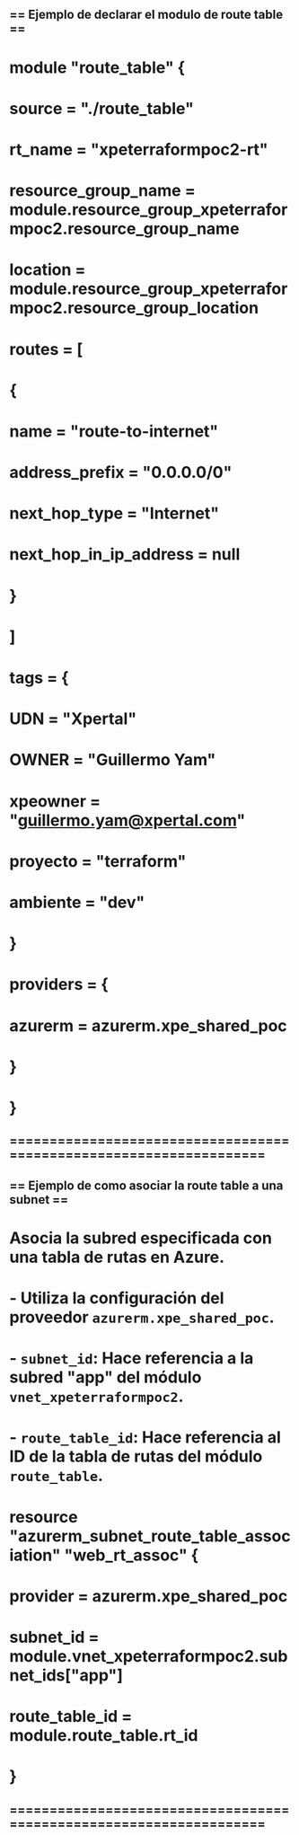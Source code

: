 ## == Ejemplo de declarar el modulo de route table ==


# module "route_table" {
#   source = "./route_table"
#
#   rt_name             = "xpeterraformpoc2-rt"
#   resource_group_name = module.resource_group_xpeterraformpoc2.resource_group_name
#   location            = module.resource_group_xpeterraformpoc2.resource_group_location
#   routes = [
#     {
#       name                   = "route-to-internet"
#       address_prefix         = "0.0.0.0/0"
#       next_hop_type          = "Internet"
#       next_hop_in_ip_address = null
#     }
#   ]
#   tags = {
#     UDN      = "Xpertal"
#     OWNER    = "Guillermo Yam"
#     xpeowner = "guillermo.yam@xpertal.com"
#     proyecto = "terraform"
#     ambiente = "dev"
#   }
#
#   providers = {
#     azurerm = azurerm.xpe_shared_poc
#   }
# }

## =================================================================== ##

## == Ejemplo de como asociar la route table a una subnet ==

# Asocia la subred especificada con una tabla de rutas en Azure.
# - Utiliza la configuración del proveedor `azurerm.xpe_shared_poc`.
# - `subnet_id`: Hace referencia a la subred "app" del módulo `vnet_xpeterraformpoc2`.
# - `route_table_id`: Hace referencia al ID de la tabla de rutas del módulo `route_table`.


# resource "azurerm_subnet_route_table_association" "web_rt_assoc" {
#   provider       = azurerm.xpe_shared_poc
#   subnet_id      = module.vnet_xpeterraformpoc2.subnet_ids["app"]
#   route_table_id = module.route_table.rt_id
# }

## =================================================================== ##
